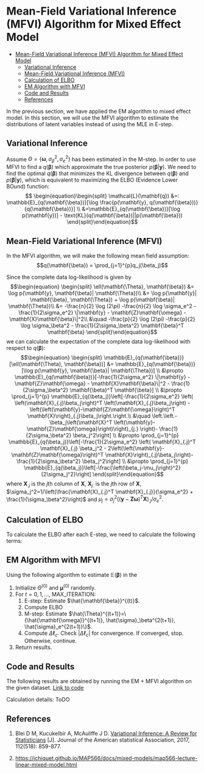 # Mean-Field Variational Inference (MFVI) Algorithm for Mixed Effect Model
- [Mean-Field Variational Inference (MFVI) Algorithm for Mixed Effect Model](#mean-field-variational-inference-mfvi-algorithm-for-mixed-effect-model)
  - [Variational Inference](#variational-inference)
  - [Mean-Field Variational Inference (MFVI)](#mean-field-variational-inference-mfvi)
  - [Calculation of ELBO](#calculation-of-elbo)
  - [EM Algorithm with MFVI](#em-algorithm-with-mfvi)
  - [Code and Results](#code-and-results)
  - [References](#references)

In the previous section, we have applied the EM algorithm to mixed effect model. In this section, we will use the MFVI algorithm to estimate the distributions of latent variables instead of using the MLE in E-step.

## Variational Inference
Assume $\Theta=\{\mathbf{\omega}, \sigma_\beta^2, \sigma_e^2\}$ has been estimated in the M-step. In order to use MFVI to find a $q(\mathbf{\beta})$ which approximate the true posterior $p(\mathbf{\beta}|\mathbf{y})$. We need to find the optimal $q(\mathbf{\beta})$ that minimizes the KL divergence between $q(\mathbf{\beta})$ and $p(\mathbf{\beta}|\mathbf{y})$, which is equivalent to maximizing the ELBO (Evidence Lower BOund) function:
$$
\begin{equation}\begin{split}
\mathcal{L}(\mathbf{q}) &=: \mathbb{E}_{q(\mathbf{\beta})}[\log \frac{p(\mathbf{y}, q(\mathbf{\beta}))}{q(\mathbf{\beta})}] \\
&=\mathbb{E}_{q(\mathbf{\beta})}[\log p(\mathbf{y})] - \text{KL}(q(\mathbf{\beta})||p(\mathbf{\beta}))
\end{split}\end{equation}$$


## Mean-Field Variational Inference (MFVI)
In the MFVI algorithm, we will make the following mean field assumption: $$q(\mathbf{\beta}) = \prod_{j=1}^{p}q_j(\beta_j)$$ 

Since the complete data log-likelihood is given by
$$\begin{equation}
\begin{split}
\ell(\mathbf{\Theta}, \mathbf{\beta}) &= \log p(\mathbf{y}, \mathbf{\beta}| \mathbf{\Theta})\\
&= \log p(\mathbf{y}| \mathbf{\beta}, \mathbf{\Theta}) + \log p(\mathbf{\beta}| \mathbf{\Theta})\\
&= -\frac{n}{2} \log (2\pi) -\frac{n}{2} \log \sigma_e^2 - \frac{1}{2\sigma_e^2} \|\mathbf{y} - \mathbf{Z}\mathbf{\omega} - \mathbf{X}\mathbf{\beta}\|^2\\
&\quad -\frac{p}{2} \log (2\pi) -\frac{p}{2} \log \sigma_\beta^2 - \frac{1}{2\sigma_\beta^2} \mathbf{\beta}^T \mathbf{\beta}
\end{split}\end{equation}$$
we can calculate the expectation of the complete data log-likelihood with respect to $q(\mathbf{\beta})$:
$$\begin{equation}
\begin{split}
\mathbb{E}_{q(\mathbf{\beta})}[\ell(\mathbf{\Theta}, \mathbf{\beta})] &= \mathbb{E}_{q(\mathbf{\beta})}[\log p(\mathbf{y}, \mathbf{\beta}| \mathbf{\Theta})] \\
&\propto \mathbb{E}_{q(\mathbf{\beta})}[-\frac{1}{2\sigma_e^2} \|\mathbf{y} - \mathbf{Z}\mathbf{\omega} - \mathbf{X}\mathbf{\beta}\|^2 - \frac{1}{2\sigma_\beta^2} \mathbf{\beta}^T \mathbf{\beta}] \\
&\propto \prod_{j=1}^{p} \mathbb{E}_{q(\beta_j)}\left[-\frac{1}{2\sigma_e^2} \left( \left(\mathbf{X}_{.j}\beta_j\right)^T \left(\mathbf{X}_{.j}\beta_j\right) - \left(\left(\mathbf{y}-\mathbf{Z}\mathbf{\omega}\right)^T \mathbf{X}\right)_{.j}\beta_j\right.\right.\\
&\quad \left.\left.-\beta_j\left(\mathbf{X}^T \left(\mathbf{y}-\mathbf{Z}\mathbf{\omega}\right)\right)_{j.} \right)- \frac{1}{2\sigma_\beta^2} \beta_j^2\right] \\
&\propto \prod_{j=1}^{p} \mathbb{E}_{q(\beta_j)}\left[-\frac{1}{2\sigma_e^2} \left( \mathbf{X}_{.j}^T \mathbf{X}_{.j} \beta_j^2 - 2\left(\left(\mathbf{y}-\mathbf{Z}\mathbf{\omega}\right)^T \mathbf{X}\right)_{.j}\beta_j\right)- \frac{1}{2\sigma_\beta^2} \beta_j^2\right] \\
&\propto \prod_{j=1}^{p} \mathbb{E}_{q(\beta_j)}\left[-\frac{\left(\beta_j-\mu_j\right)^2}{2\sigma_j^2}\right]
\end{split}\end{equation}$$
where $\mathbf{X}_{.j}$ is the $j$th column of $\mathbf{X}$, $\mathbf{X}_{j.}$ is the $j$th row of $\mathbf{X}$, $\sigma_j^2=1/\left(\frac{\mathbf{X}_{.j}^T \mathbf{X}_{.j}}{\sigma_e^2} + \frac{1}{\sigma_\beta^2}\right)$ and $\mu_j=\sigma_j^2 \left(\left(\mathbf{y}-\mathbf{Z}\mathbf{\omega}\right)^T \mathbf{X}\right)_{.j}/\sigma_e^2$.



## Calculation of ELBO
To calculate the ELBO after each E-step, we need to calculate the following terms:

## EM Algorithm with MFVI
Using the following algorithm to estimate $\mathbb{E}(\mathbf{\beta})$ in the 

1. Initialize $\Theta^{(0)}$ and $\mathbf{\mu}^{(0)}$ randomly.
2. For $t = 0, 1, \dots$, MAX_ITERATION:
   1. E-step: Estimate $\hat{\mathbf{\beta}}^{(t)}$.
   2. Compute $\text{ELBO}$
   3. M-step: Estimate $\hat{\Theta}^{(t+1)}=\{\hat{\mathbf{\omega}}^{(t+1)}, \hat{\sigma}_\beta^{2(t+1)}, \hat{\sigma}_e^{2(t+1)}\}$.
   4. Compute $\Delta \ell_c$. Check $|\Delta \ell_c|$ for convergence. If converged, stop. Otherwise, continue.
3. Return results.

## Code and Results
The following results are obtained by running the EM + MFVI algorithm on the given dataset.
[Link to code](https://lucajiang.github.io/Mixed-Effect-Model-Numerical-Algorithm/mfvi_result)

Calculation details:
ToDO

## References
1.  Blei D M, Kucukelbir A, McAuliffe J D. [Variational Inference: A Review for Statisticians](https://arxiv.org/pdf/1601.00670.pdf) [J]. Journal of the American statistical Association, 2017, 112(518): 859-877.

2. https://jchiquet.github.io/MAP566/docs/mixed-models/map566-lecture-linear-mixed-model.html


